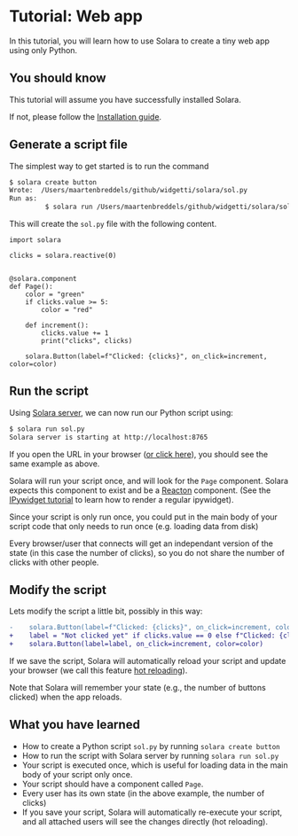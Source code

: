 # Tutorial: Web app

In this tutorial, you will learn how to use Solara to create a tiny web app using only Python.

## You should know
This tutorial will assume you have successfully installed Solara.

If not, please follow the [Installation guide](/docs/installing).

## Generate a script file
The simplest way to get started is to run the command

```bash
$ solara create button
Wrote:  /Users/maartenbreddels/github/widgetti/solara/sol.py
Run as:
         $ solara run /Users/maartenbreddels/github/widgetti/solara/sol.py
```

This will create the `sol.py` file with the following content.
```solara
import solara

clicks = solara.reactive(0)


@solara.component
def Page():
    color = "green"
    if clicks.value >= 5:
        color = "red"

    def increment():
        clicks.value += 1
        print("clicks", clicks)

    solara.Button(label=f"Clicked: {clicks}", on_click=increment, color=color)
```


## Run the script

Using [Solara server](/docs/understanding/solara-server), we can now run our Python script using:

```bash
$ solara run sol.py
Solara server is starting at http://localhost:8765
```

If you open the URL in your browser ([or click here](http://localhost:8765)), you should see the same example as above.

Solara will run your script once, and will look for the `Page` component. Solara expects this component to exist
and be a [Reacton](/docs/understanding/reacton) component. (See the [IPywidget tutorial](/docs/tutorial/ipywidgets) to learn how to render a regular ipywidget).

Since your script is only run once, you could put in the main body of your script code that only needs to run once (e.g. loading data from disk)

Every browser/user that connects will get an independant version of the state (in this case the number of clicks), so
you do not share the number of clicks with other people.

## Modify the script

Lets modify the script a little bit, possibly in this way:

```diff
-    solara.Button(label=f"Clicked: {clicks}", on_click=increment, color=color)
+    label = "Not clicked yet" if clicks.value == 0 else f"Clicked: {clicks}"
+    solara.Button(label=label, on_click=increment, color=color)
```

If we save the script, Solara will automatically reload your script and update
your browser (we call this feature [hot reloading](/docs/reference/reloading)).

Note that Solara will remember your state (e.g., the number of buttons clicked) when the app reloads.

## What you have learned

   * How to create a Python script `sol.py` by running `solara create button`
   * How to run the script with Solara server by running `solara run sol.py`
   * Your script is executed once, which is useful for loading data in the main body of your script only once.
   * Your script should have a component called `Page`.
   * Every user has its own state (in the above example, the number of clicks)
   * If you save your script, Solara will automatically re-execute your script, and all attached users will see the changes directly (hot reloading).
